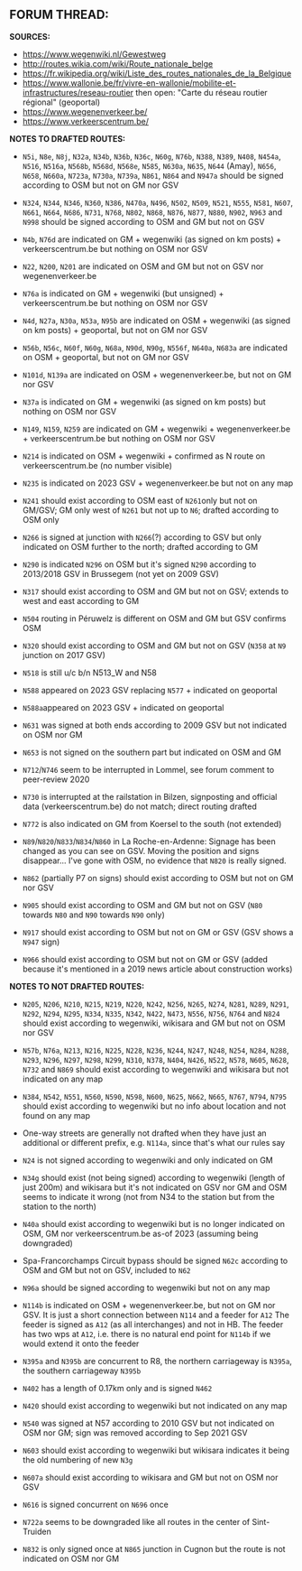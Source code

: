 ﻿**FORUM THREAD:**
- 


**SOURCES:**
- https://www.wegenwiki.nl/Gewestweg
- http://routes.wikia.com/wiki/Route_nationale_belge
- https://fr.wikipedia.org/wiki/Liste_des_routes_nationales_de_la_Belgique
- https://www.wallonie.be/fr/vivre-en-wallonie/mobilite-et-infrastructures/reseau-routier      then open: "Carte du réseau routier régional" (geoportal)
- https://www.wegenenverkeer.be/
- https://www.verkeerscentrum.be/


**NOTES TO DRAFTED ROUTES:**
- `N5i`, `N8e`, `N8j`, `N32a`, `N34b`, `N36b`, `N36c`, `N60g`, `N76b`, `N388`, `N389`, `N408`, `N454a`, `N516`, `N516a`, `N568b`, `N568d`, `N568e`, `N585`, `N630a`, `N635`, `N644` (Amay), `N656`, `N658`, `N660a`, `N723a`, `N730a`, `N739a`, `N861`, `N864` and `N947a` should be signed according to OSM but not on GM nor GSV
- `N324`, `N344`, `N346`, `N360`, `N386`, `N470a`, `N496`, `N502`, `N509`, `N521`, `N555`, `N581`, `N607`, `N661`, `N664`, `N686`, `N731`, `N768`, `N802`, `N868`, `N876`, `N877`, `N880`, `N902`, `N963` and `N998` should be signed according to OSM and GM but not on GSV

- `N4b`, `N76d` are indicated on GM + wegenwiki (as signed on km posts) + verkeerscentrum.be but nothing on OSM nor GSV
- `N22`, `N200`, `N201` are indicated on OSM and GM but not on GSV nor wegenenverkeer.be
- `N76a` is indicated on GM + wegenwiki (but unsigned) + verkeerscentrum.be but nothing on OSM nor GSV
- `N4d`, `N27a`, `N30a`, `N53a`, `N95b` are indicated on OSM + wegenwiki (as signed on km posts) + geoportal, but not on GM nor GSV
- `N56b`, `N56c`, `N60f`, `N60g`, `N68a`, `N90d`, `N90g`, `N556f`, `N640a`, `N683a` are indicated on OSM + geoportal, but not on GM nor GSV
- `N101d`, `N139a` are indicated on OSM + wegenenverkeer.be, but not on GM nor GSV
- `N37a` is indicated on GM + wegenwiki (as signed on km posts) but nothing on OSM nor GSV
- `N149`, `N159`, `N259` are indicated on GM + wegenwiki + wegenenverkeer.be + verkeerscentrum.be but nothing on OSM nor GSV
- `N214` is indicated on OSM + wegenwiki + confirmed as N route on verkeerscentrum.be (no number visible)
- `N235` is indicated on 2023 GSV + wegenenverkeer.be but not on any map
- `N241` should exist according to OSM east of `N261`only but not on GM/GSV; GM only west of `N261` but not up to `N6`; drafted according to OSM only
- `N266` is signed at junction with `N266`(?) according to GSV but only indicated on OSM further to the north; drafted according to GM
- `N290` is indicated `N296` on OSM but it's signed `N290` according to 2013/2018 GSV in Brussegem (not yet on 2009 GSV)
- `N317` should exist according to OSM and GM but not on GSV; extends to west and east according to GM
- `N504` routing in Péruwelz is different on OSM and GM but GSV confirms OSM
- `N320` should exist according to OSM and GM but not on GSV (`N358` at `N9` junction on 2017 GSV)
- `N518` is still u/c b/n N513_W and N58
- `N588` appeared on 2023 GSV replacing `N577` + indicated on geoportal
- `N588a`appeared on 2023 GSV + indicated on geoportal
- `N631` was signed at both ends according to 2009 GSV but not indicated on OSM nor GM
- `N653` is not signed on the southern part but indicated on OSM and GM
- `N712`/`N746` seem to be interrupted in Lommel, see forum comment to peer-review 2020
- `N730` is interrupted at the railstation in Bilzen, signposting and official data (verkeerscentrum.be) do not match; direct routing drafted
- `N772` is also indicated on GM from Koersel to the south (not extended)
- `N89`/`N820`/`N833`/`N834`/`N860` in La Roche-en-Ardenne: Signage has been changed as you can see on GSV. Moving the position and signs disappear... I've gone with OSM, no evidence that `N820` is really signed.
- `N862` (partially P7 on signs) should exist according to OSM but not on GM nor GSV
- `N905` should exist according to OSM and GM but not on GSV (`N80` towards `N80` and `N90` towards `N90` only)
- `N917` should exist according to OSM but not on GM or GSV (GSV shows a `N947` sign)
- `N966` should exist according to OSM but not on GM or GSV (added because it's mentioned in a 2019 news article about construction works)

**NOTES TO NOT DRAFTED ROUTES:**
- `N205`, `N206`, `N210`, `N215`, `N219`, `N220`, `N242`, `N256`, `N265`, `N274`, `N281`, `N289`, `N291`, `N292`, `N294`, `N295`, `N334`, `N335`, `N342`, `N422`, `N473`, `N556`, `N756`, `N764` and `N824` should exist according to wegenwiki, wikisara and GM but not on OSM nor GSV
- `N57b`, `N76a`, `N213`, `N216`, `N225`, `N228`, `N236`, `N244`, `N247`, `N248`, `N254`, `N284`, `N288`, `N293`, `N296`, `N297`, `N298`, `N299`, `N310`, `N378`, `N404`, `N426`, `N522`, `N578`, `N605`, `N628`, `N732` and `N869` should exist according to wegenwiki and wikisara but not indicated on any map
- `N384`, `N542`, `N551`, `N560`, `N590`, `N598`, `N600`, `N625`, `N662`, `N665`, `N767`, `N794`, `N795` should exist according to wegenwiki but no info about location and not found on any map

- One-way streets are generally not drafted when they have just an additional or different prefix, e.g. `N114a`, since that's what our rules say
- `N24` is not signed according to wegenwiki and only indicated on GM
- `N34g` should exist (not being signed) according to wegenwiki (length of just 200m) and wikisara but it's not indicated on GSV nor GM and OSM seems to indicate it wrong (not from N34 to the station but from the station to the north)
- `N40a` should exist according to wegenwiki but is no longer indicated on OSM, GM nor verkeerscentrum.be as-of 2023 (assuming being downgraded)
- Spa-Francorchamps Circuit bypass should be signed `N62c` according to OSM and GM but not on GSV, included to `N62`
- `N96a` should be signed according to wegenwiki but not on any map
- `N114b` is indicated on OSM + wegenenverkeer.be, but not on GM nor GSV. It is just a short connection between `N114` and a feeder for `A12` The feeder is signed as `A12` (as all interchanges) and not in HB. The feeder has two wps at `A12`, i.e. there is no natural end point for `N114b` if we would extend it onto the feeder
- `N395a` and `N395b` are concurrent to R8, the northern carriageway is `N395a`, the southern carriageway `N395b`
- `N402` has a length of 0.17km only and is signed `N462`
- `N420` should exist according to wegenwiki but not indicated on any map
- `N540` was signed at N57 according to 2010 GSV but not indicated on OSM nor GM; sign was removed according to Sep 2021 GSV
- `N603` should exist according to wegenwiki but wikisara indicates it being the old numbering of new `N3g`
- `N607a` should exist according to wikisara and GM but not on OSM nor GSV
- `N616` is signed concurrent on `N696` once
- `N722a` seems to be downgraded like all routes in the center of Sint-Truiden
- `N832` is only signed once at `N865` junction in Cugnon but the route is not indicated on OSM nor GM
